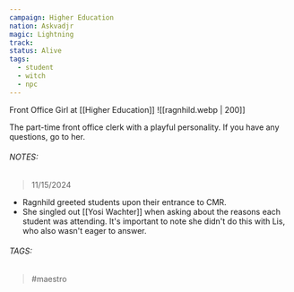 ```yaml
---
campaign: Higher Education
nation: Askvadjr
magic: Lightning
track: 
status: Alive
tags:
  - student
  - witch
  - npc
---
```



Front Office Girl at [[Higher Education]]
![[ragnhild.webp | 200]]

The part-time front office clerk with a playful personality. If you have any questions, go to her. 
###### NOTES:

> 11/15/2024

- Ragnhild greeted students upon their entrance to CMR.  
- She singled out [[Yosi Wachter]] when asking about the reasons each student was attending. It's important to note she didn't do this with Lis, who also wasn't eager to answer. 
###### TAGS:
> #maestro 